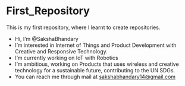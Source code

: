 # First_Repository

This is my first repository, where I learnt to create repositories.

- Hi, I’m @SakshaBhandary
- I’m interested in Internet of Things and Product Development with Creative and Responsive Technology.
- I’m currently working on IoT with Robotics
- I’m ambitious, working on Products that uses wireless and creative technology for a sustainable future, contributing to the UN SDGs.
- You can reach me through mail at sakshabhandary14@gmail.com
